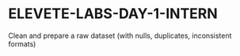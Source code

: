 # ELEVETE-LABS-DAY-1-INTERN
Clean and prepare a raw dataset (with nulls, duplicates, inconsistent formats)
